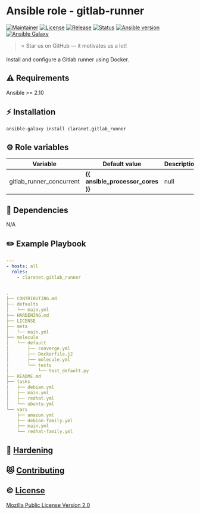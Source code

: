 # Ansible role - gitlab-runner
[![Maintainer](https://img.shields.io/badge/maintained%20by-claranet-e00000?style=flat-square)](https://www.claranet.fr/)
[![License](https://img.shields.io/github/license/claranet/ansible-role-gitlab-runner?style=flat-square)](LICENSE)
[![Release](https://img.shields.io/github/v/release/claranet/ansible-role-gitlab-runner?style=flat-square)](https://github.com/claranet/ansible-role-gitlab-runner/releases)
[![Status](https://img.shields.io/github/workflow/status/claranet/ansible-role-gitlab-runner/Ansible%20Molecule?style=flat-square&label=tests)](https://github.com/claranet/ansible-role-gitlab-runner/actions?query=workflow%3A%22Ansible+Molecule%22)
[![Ansible version](https://img.shields.io/badge/ansible-%3E%3D2.10-black.svg?style=flat-square&logo=ansible)](https://github.com/ansible/ansible)
[![Ansible Galaxy](https://img.shields.io/badge/ansible-galaxy-black.svg?style=flat-square&logo=ansible)](https://galaxy.ansible.com/claranet/gitlab-runner)


> :star: Star us on GitHub — it motivates us a lot!

Install and configure a Gitlab runner using Docker.

## :warning: Requirements

Ansible >= 2.10

## :zap: Installation

```bash
ansible-galaxy install claranet.gitlab_runner
```

## :gear: Role variables

Variable | Default value | Description
---------|---------------|------------
gitlab_runner_concurrent     | **{{ ansible_processor_cores }}**      | null       

## :arrows_counterclockwise: Dependencies

N/A

## :pencil2: Example Playbook

```yaml
---
- hosts: all
  roles:
    - claranet.gitlab_runner


.
├── CONTRIBUTING.md
├── defaults
│   └── main.yml
├── HARDENING.md
├── LICENSE
├── meta
│   └── main.yml
├── molecule
│   └── default
│       ├── converge.yml
│       ├── Dockerfile.j2
│       ├── molecule.yml
│       └── tests
│           └── test_default.py
├── README.md
├── tasks
│   ├── debian.yml
│   ├── main.yml
│   ├── redhat.yml
│   └── ubuntu.yml
└── vars
    ├── amazon.yml
    ├── debian-family.yml
    ├── main.yml
    └── redhat-family.yml
```

## :closed_lock_with_key: [Hardening](HARDENING.md)

## :heart_eyes_cat: [Contributing](CONTRIBUTING.md)

## :copyright: [License](LICENSE)

[Mozilla Public License Version 2.0](https://www.mozilla.org/en-US/MPL/2.0/)
